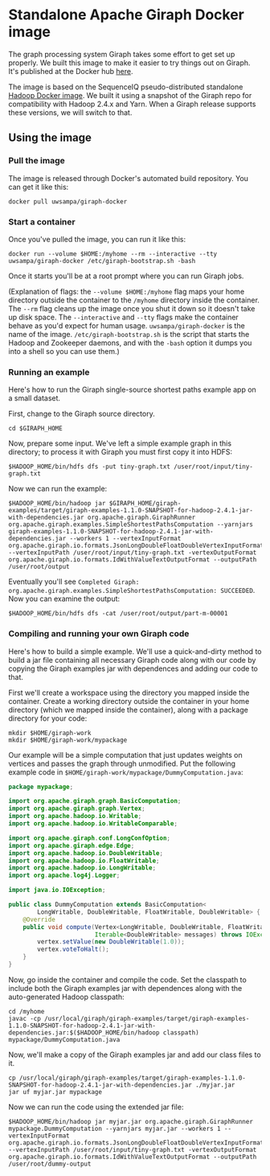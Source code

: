 # Standalone Apache Giraph Docker image

The graph processing system Giraph takes some effort to get set up properly. We built this image to make it easier to try things out on Giraph. It's published at the Docker hub [here](https://registry.hub.docker.com/u/uwsampa/giraph-docker/).


The image is based on the SequenceIQ pseudo-distributed standalone [Hadoop Docker image](https://registry.hub.docker.com/u/sequenceiq/hadoop-docker/). We built it using a snapshot of the Giraph repo for compatibility with Hadoop 2.4.x and Yarn. When a Giraph release supports these versions, we will switch to that.

## Using the image

### Pull the image

The image is released through Docker's automated build repository. You can get it like this:

```
docker pull uwsampa/giraph-docker
```

### Start a container

Once you've pulled the image, you can run it like this:

```
docker run --volume $HOME:/myhome --rm --interactive --tty uwsampa/giraph-docker /etc/giraph-bootstrap.sh -bash
```
Once it starts you'll be at a root prompt where you can run Giraph jobs.

(Explanation of flags: the ```--volume $HOME:/myhome``` flag maps your home directory outside the container to the ```/myhome``` directory inside the container. The ```--rm``` flag cleans up the image once you shut it down so it doesn't take up disk space. The ```--interactive``` and ```--tty``` flags make the container behave as you'd expect for human usage. ```uwsampa/giraph-docker``` is the name of the image. ```/etc/giraph-bootstrap.sh``` is the script that starts the Hadoop and Zookeeper daemons, and with the ```-bash``` option it dumps you into a shell so you can use them.)

### Running an example

Here's how to run the Giraph single-source shortest paths example app on a small dataset.

First, change to the Giraph source directory.
```
cd $GIRAPH_HOME
```

Now, prepare some input. We've left a simple example graph in this directory; to process it with Giraph you must first copy it into HDFS:
```
$HADOOP_HOME/bin/hdfs dfs -put tiny-graph.txt /user/root/input/tiny-graph.txt
```

Now we can run the example:
```
$HADOOP_HOME/bin/hadoop jar $GIRAPH_HOME/giraph-examples/target/giraph-examples-1.1.0-SNAPSHOT-for-hadoop-2.4.1-jar-with-dependencies.jar org.apache.giraph.GiraphRunner org.apache.giraph.examples.SimpleShortestPathsComputation --yarnjars giraph-examples-1.1.0-SNAPSHOT-for-hadoop-2.4.1-jar-with-dependencies.jar --workers 1 --vertexInputFormat org.apache.giraph.io.formats.JsonLongDoubleFloatDoubleVertexInputFormat --vertexInputPath /user/root/input/tiny-graph.txt -vertexOutputFormat org.apache.giraph.io.formats.IdWithValueTextOutputFormat --outputPath /user/root/output
```

Eventually you'll see ```Completed Giraph: org.apache.giraph.examples.SimpleShortestPathsComputation: SUCCEEDED```. Now you can examine the output:
```
$HADOOP_HOME/bin/hdfs dfs -cat /user/root/output/part-m-00001
```

### Compiling and running your own Giraph code

Here's how to build a simple example. We'll use a quick-and-dirty method to build a jar file containing all necessary Giraph code along with our code by copying the Giraph examples jar with dependences and adding our code to that.

First we'll create a workspace using the directory you mapped inside the container. Create a working directory outside the container in your home directory (which we mapped inside the container), along with a package directory for your code:
```
mkdir $HOME/giraph-work
mkdir $HOME/giraph-work/mypackage
```

Our example will be a simple computation that just updates weights on vertices and passes the graph through unmodified. Put the following example code in ```$HOME/giraph-work/mypackage/DummyComputation.java```:
```java
package mypackage;

import org.apache.giraph.graph.BasicComputation;
import org.apache.giraph.graph.Vertex;
import org.apache.hadoop.io.Writable;
import org.apache.hadoop.io.WritableComparable;

import org.apache.giraph.conf.LongConfOption;
import org.apache.giraph.edge.Edge;
import org.apache.hadoop.io.DoubleWritable;
import org.apache.hadoop.io.FloatWritable;
import org.apache.hadoop.io.LongWritable;
import org.apache.log4j.Logger;

import java.io.IOException;

public class DummyComputation extends BasicComputation<
        LongWritable, DoubleWritable, FloatWritable, DoubleWritable> {
    @Override
    public void compute(Vertex<LongWritable, DoubleWritable, FloatWritable> vertex,
                        Iterable<DoubleWritable> messages) throws IOException {
        vertex.setValue(new DoubleWritable(1.0));
        vertex.voteToHalt();
    }
}
```

Now, go inside the container and compile the code. Set the classpath to include both the Giraph examples jar with dependences along with the auto-generated Hadoop classpath:
```
cd /myhome
javac -cp /usr/local/giraph/giraph-examples/target/giraph-examples-1.1.0-SNAPSHOT-for-hadoop-2.4.1-jar-with-dependencies.jar:$($HADOOP_HOME/bin/hadoop classpath) mypackage/DummyComputation.java
```

Now, we'll make a copy of the Giraph examples jar and add our class files to it.
```
cp /usr/local/giraph/giraph-examples/target/giraph-examples-1.1.0-SNAPSHOT-for-hadoop-2.4.1-jar-with-dependencies.jar ./myjar.jar
jar uf myjar.jar mypackage
```

Now we can run the code using the extended jar file:
```
$HADOOP_HOME/bin/hadoop jar myjar.jar org.apache.giraph.GiraphRunner mypackage.DummyComputation --yarnjars myjar.jar --workers 1 --vertexInputFormat org.apache.giraph.io.formats.JsonLongDoubleFloatDoubleVertexInputFormat --vertexInputPath /user/root/input/tiny-graph.txt -vertexOutputFormat org.apache.giraph.io.formats.IdWithValueTextOutputFormat --outputPath /user/root/dummy-output
```
